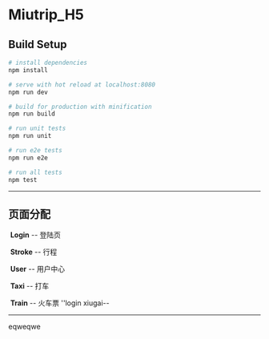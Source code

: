 # Miutrip_H5





## Build Setup

``` bash
# install dependencies
npm install

# serve with hot reload at localhost:8080
npm run dev

# build for production with minification
npm run build

# run unit tests
npm run unit

# run e2e tests
npm run e2e

# run all tests
npm test
```



***



## 页面分配



​	**Login** 		--	登陆页

​	**Stroke**		--	行程

​	**User** 		--	用户中心	

​	**Taxi** 		--	打车

​	**Train**		--	火车票
''login xiugai--

***




eqweqwe
